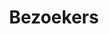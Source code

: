 ---
title: "Bezoekers"
meta_title: ""
description: ""
identifier: Bezoekers
name: Bezoekers
menus: 
  main:
    weight: 4
draft: false
_build:
  render: ""
  
# Quick links menu
quick_links:
  buttons:
    - button: Media
      link: "../over/media/"
    - button: Uitslagen
      link: "../deelnemers/uitslag/"
    - button: Baankaart
      link: "../deelnemers/stuurliedeninstructie/documents/Baankaart_Oudekerk_Amsterdam.pdf"
    - button: Tijdschema
      link: "../deelnemers/tijdschema/"
    - button: Bepalingen
      link: "../deelnemers/bepaling/"
    - button: Botenwagens
      link: "../deelnemers/botenwagens/"
    - button: Organisatie
      link: "../over/organisatie/"
    - button: Vrijwilligers
      link: "../over/vrijwilligers/"
---